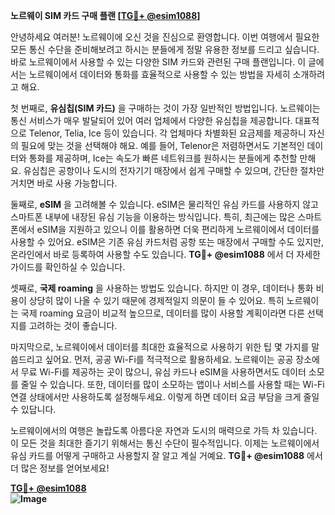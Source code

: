 **노르웨이 SIM 카드 구매 플랜 [[TG💪+ @esim1088](https://t.me/s/esim1088)]**

안녕하세요 여러분! 노르웨이에 오신 것을 진심으로 환영합니다. 이번 여행에서 필요한 모든 통신 수단을 준비해보려고 하시는 분들에게 정말 유용한 정보를 드리고 싶습니다. 바로 노르웨이에서 사용할 수 있는 다양한 SIM 카드와 관련된 구매 플랜입니다. 이 글에서는 노르웨이에서 데이터와 통화를 효율적으로 사용할 수 있는 방법을 자세히 소개하려고 해요.

첫 번째로, **유심칩(SIM 카드)** 을 구매하는 것이 가장 일반적인 방법입니다. 노르웨이는 통신 서비스가 매우 발달되어 있어 여러 업체에서 다양한 유심칩을 제공합니다. 대표적으로 Telenor, Telia, Ice 등이 있습니다. 각 업체마다 차별화된 요금제를 제공하니 자신의 필요에 맞는 것을 선택해야 해요. 예를 들어, Telenor은 저렴하면서도 기본적인 데이터와 통화를 제공하며, Ice는 속도가 빠른 네트워크를 원하시는 분들에게 추천할 만해요. 유심칩은 공항이나 도시의 전자기기 매장에서 쉽게 구매할 수 있으며, 간단한 절차만 거치면 바로 사용 가능합니다.

둘째로, **eSIM** 을 고려해볼 수 있습니다. eSIM은 물리적인 유심 카드를 사용하지 않고 스마트폰 내부에 내장된 유심 기능을 이용하는 방식입니다. 특히, 최근에는 많은 스마트폰에서 eSIM을 지원하고 있으니 이를 활용하면 더욱 편리하게 노르웨이에서 데이터를 사용할 수 있어요. eSIM은 기존 유심 카드처럼 공항 또는 매장에서 구매할 수도 있지만, 온라인에서 바로 등록하여 사용할 수도 있습니다. **TG💪+ @esim1088** 에서 더 자세한 가이드를 확인하실 수 있습니다.

셋째로, **국제 roaming** 을 사용하는 방법도 있습니다. 하지만 이 경우, 데이터나 통화 비용이 상당히 많이 나올 수 있기 때문에 경제적일지 의문이 들 수 있어요. 특히 노르웨이는 국제 roaming 요금이 비교적 높으므로, 데이터를 많이 사용할 계획이라면 다른 선택지를 고려하는 것이 좋습니다.

마지막으로, 노르웨이에서 데이터를 최대한 효율적으로 사용하기 위한 팁 몇 가지를 말씀드리고 싶어요. 먼저, 공공 Wi-Fi를 적극적으로 활용하세요. 노르웨이는 공공 장소에서 무료 Wi-Fi를 제공하는 곳이 많으니, 유심 카드나 eSIM을 사용하면서도 데이터 소모를 줄일 수 있습니다. 또한, 데이터를 많이 소모하는 앱이나 서비스를 사용할 때는 Wi-Fi 연결 상태에서만 사용하도록 설정해두세요. 이렇게 하면 데이터 요금 부담을 크게 줄일 수 있답니다.

노르웨이에서의 여행은 놀랍도록 아름다운 자연과 도시의 매력으로 가득 차 있습니다. 이 모든 것을 최대한 즐기기 위해서는 통신 수단이 필수적입니다. 이제는 노르웨이에서 유심 카드를 어떻게 구매하고 사용할지 잘 알고 계실 거예요. **TG💪+ @esim1088** 에서 더 많은 정보를 얻어보세요!

**[TG💪+ @esim1088](https://t.me/s/esim1088)  
![Image](https://i.postimg.cc/Y0z9fWf4/image.png)**